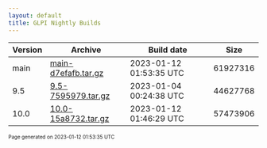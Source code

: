 ```yaml
---
layout: default
title: GLPI Nightly Builds
---
```


Version|Archive|Build date|Size
---|---|---|---
main|[main-d7efafb.tar.gz](main-d7efafb.tar.gz)|2023-01-12 01:53:35 UTC|61927316
9.5|[9.5-7595979.tar.gz](9.5-7595979.tar.gz)|2023-01-04 00:24:38 UTC|44627768
10.0|[10.0-15a8732.tar.gz](10.0-15a8732.tar.gz)|2023-01-12 01:46:29 UTC|57473906

<font size="1">Page generated on 2023-01-12 01:53:35 UTC</font>
